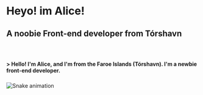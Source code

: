<br clear="both">

<h1 align="left">Heyo! im Alice!</h1>

###

<h2 align="left">A noobie Front-end developer from Tórshavn</h2>

###

<br clear="both">

<h4 align="left">> Hello! I'm Alice, and I'm from the Faroe Islands (Tórshavn). I'm a newbie front-end developer.</h4>

###

<img src="https://raw.githubusercontent.com/femfus/femfus/output/snake.svg" alt="Snake animation" />

###
